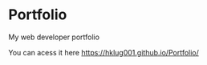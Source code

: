 # Portfolio
My web developer portfolio

You can acess it here https://hklug001.github.io/Portfolio/
